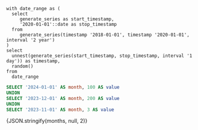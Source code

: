 ```date_ranges
with date_range as (
  select
     generate_series as start_timestamp,
     '2020-01-01'::date as stop_timestamp
  from
     generate_series(timestamp '2018-01-01', timestamp '2020-01-01', interval '2 year')
)
select
  unnest(generate_series(start_timestamp, stop_timestamp, interval '1 day')) as timestamp,
  random()
from
  date_range
```

```sql months
SELECT '2024-01-01' AS month, 100 AS value
UNION
SELECT '2023-12-01' AS month, 200 AS value
UNION
SELECT '2023-11-01' AS month, 3 AS value
```

<!-- The data returned from the query is still a string -->
{JSON.stringify(months, null, 2)}


<!-- But the datatable is coercing it to an (incorrect) date -->
<DataTable data={months}>
  <Column id=month />
</DataTable>

<DataTable data={months}>
  <Column id=month fmt="yyyy-mm-dd HH:MM:SS" />
</DataTable>
